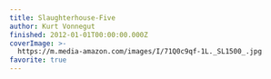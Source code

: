 ```yaml
---
title: Slaughterhouse-Five
author: Kurt Vonnegut
finished: 2012-01-01T00:00:00.000Z
coverImage: >-
  https://m.media-amazon.com/images/I/71Q0c9qf-1L._SL1500_.jpg
favorite: true
---
```

